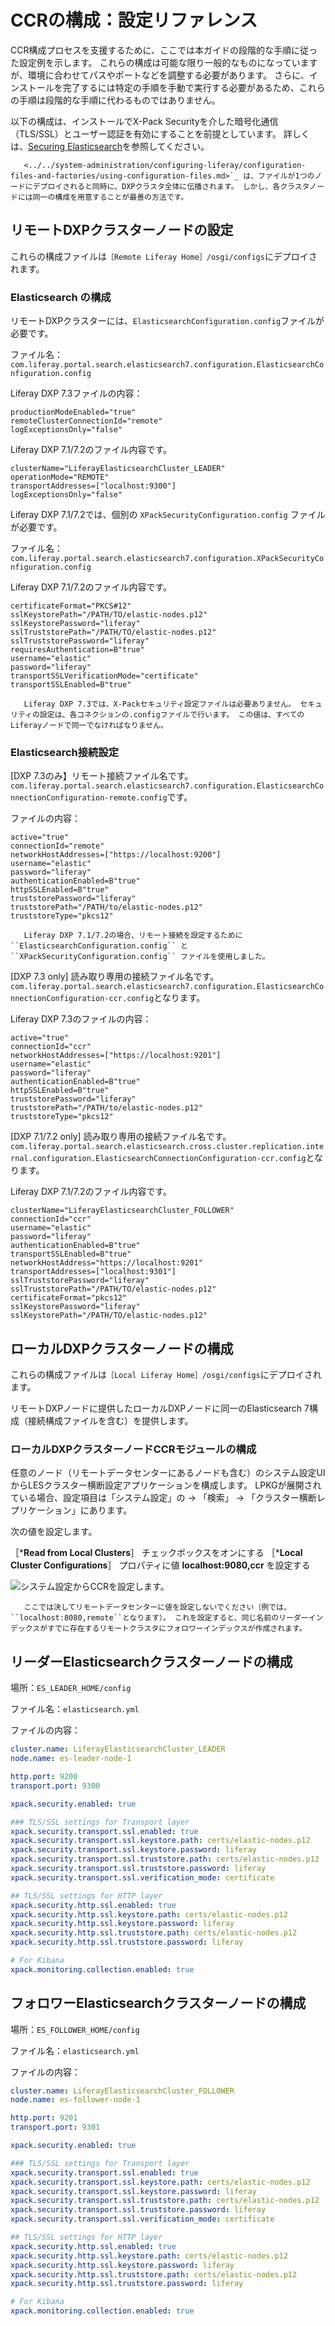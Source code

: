 # CCRの構成：設定リファレンス

CCR構成プロセスを支援するために、ここでは本ガイドの段階的な手順に従った設定例を示します。 これらの構成は可能な限り一般的なものになっていますが、環境に合わせてパスやポートなどを調整する必要があります。 さらに、インストールを完了するには特定の手順を手動で実行する必要があるため、これらの手順は段階的な手順に代わるものではありません。

以下の構成は、インストールでX-Pack Securityを介した暗号化通信（TLS/SSL）とユーザー認証を有効にすることを前提としています。 詳しくは、[Securing Elasticsearch](../../installing-and-upgrading-a-search-engine/elasticsearch/securing-elasticsearch.md)を参照してください。

```{tip}
   <../../system-administration/configuring-liferay/configuration-files-and-factories/using-configuration-files.md>`_ は、ファイルが1つのノードにデプロイされると同時に、DXPクラスタ全体に伝播されます。 しかし、各クラスタノードには同一の構成を用意することが最善の方法です。 
```

<a name="リモートdxpクラスターノードの設定" />

## リモートDXPクラスターノードの設定

これらの構成ファイルは`［Remote Liferay Home］/osgi/configs`にデプロイされます。

### Elasticsearch の構成

リモートDXPクラスターには、`ElasticsearchConfiguration.config`ファイルが必要です。

ファイル名：`com.liferay.portal.search.elasticsearch7.configuration.ElasticsearchConfiguration.config`

Liferay DXP 7.3ファイルの内容：

```properties
productionModeEnabled="true"
remoteClusterConnectionId="remote"
logExceptionsOnly="false"
```

Liferay DXP 7.1/7.2のファイル内容です。

```properties
clusterName="LiferayElasticsearchCluster_LEADER"
operationMode="REMOTE"
transportAddresses=["localhost:9300"]
logExceptionsOnly="false"
```

Liferay DXP 7.1/7.2では、個別の `XPackSecurityConfiguration.config` ファイルが必要です。

ファイル名：`com.liferay.portal.search.elasticsearch7.configuration.XPackSecurityConfiguration.config`

Liferay DXP 7.1/7.2のファイル内容です。


```properties
certificateFormat="PKCS#12"
sslKeystorePath="/PATH/TO/elastic-nodes.p12"
sslKeystorePassword="liferay"
sslTruststorePath="/PATH/TO/elastic-nodes.p12"
sslTruststorePassword="liferay"
requiresAuthentication=B"true"
username="elastic"
password="liferay"
transportSSLVerificationMode="certificate"
transportSSLEnabled=B"true"
```

```{tip}
   Liferay DXP 7.3では、X-Packセキュリティ設定ファイルは必要ありません。 セキュリティの設定は、各コネクションの.configファイルで行います。 この値は、すべてのLiferayノードで同一でなければなりません。
```

### Elasticsearch接続設定

[DXP 7.3のみ】リモート接続ファイル名です。 `com.liferay.portal.search.elasticsearch7.configuration.ElasticsearchConnectionConfiguration-remote.config`です。

ファイルの内容：

```properties
active="true"
connectionId="remote"
networkHostAddresses=["https://localhost:9200"]
username="elastic"
password="liferay"
authenticationEnabled=B"true"
httpSSLEnabled=B"true"
truststorePassword="liferay"
truststorePath="/PATH/to/elastic-nodes.p12"
truststoreType="pkcs12"
```

```{tip}
   Liferay DXP 7.1/7.2の場合、リモート接続を設定するために ``ElasticsearchConfiguration.config`` と ``XPackSecurityConfiguration.config`` ファイルを使用しました。
```

[DXP 7.3 only] 読み取り専用の接続ファイル名です。 `com.liferay.portal.search.elasticsearch7.configuration.ElasticsearchConnectionConfiguration-ccr.config`となります。

Liferay DXP 7.3のファイルの内容：

```properties
active="true"
connectionId="ccr"
networkHostAddresses=["https://localhost:9201"]
username="elastic"
password="liferay"
authenticationEnabled=B"true"
httpSSLEnabled=B"true"
truststorePassword="liferay"
truststorePath="/PATH/to/elastic-nodes.p12"
truststoreType="pkcs12"
```

[DXP 7.1/7.2 only] 読み取り専用の接続ファイル名です。 `com.liferay.portal.search.elasticsearch.cross.cluster.replication.internal.configuration.ElasticsearchConnectionConfiguration-ccr.config`となります。

Liferay DXP 7.1/7.2のファイル内容です。

```properties
clusterName="LiferayElasticsearchCluster_FOLLOWER"
connectionId="ccr"
username="elastic"
password="liferay"
authenticationEnabled=B"true"
transportSSLEnabled=B"true"
networkHostAddress="https://localhost:9201"
transportAddresses=["localhost:9301"]
sslTruststorePassword="liferay"
sslTruststorePath="/PATH/TO/elastic-nodes.p12"
certificateFormat="pkcs12"
sslKeystorePassword="liferay"
sslKeystorePath="/PATH/TO/elastic-nodes.p12"
```

<a name="ローカルdxpクラスターノードの構成" />

## ローカルDXPクラスターノードの構成

これらの構成ファイルは`［Local Liferay Home］/osgi/configs`にデプロイされます。

リモートDXPノードに提供したローカルDXPノードに同一のElasticsearch 7構成（接続構成ファイルを含む）を提供します。

### ローカルDXPクラスターノードCCRモジュールの構成

任意のノード（リモートデータセンターにあるノードも含む）のシステム設定UIからLESクラスター横断設定アプリケーションを構成します。 LPKGが展開されている場合、設定項目は「システム設定」の &rarr; 「検索」 &rarr; 「クラスター横断レプリケーション」にあります。

次の値を設定します。

［***Read from Local Clusters**］ チェックボックスをオンにする
［***Local Cluster Configurations**］ プロパティに値 **localhost:9080,ccr** を設定する

![システム設定からCCRを設定します。](./ccr-basic-use-case-config-reference/images/01.png)

```{important}
   ここでは決してリモートデータセンターに値を設定しないでください（例では、``localhost:8080,remote``となります）。 これを設定すると、同じ名前のリーダーインデックスがすでに存在するリモートクラスタにフォロワーインデックスが作成されます。
```

<a name="リーダーelasticsearchクラスターノードの構成" />

## リーダーElasticsearchクラスターノードの構成

場所：`ES_LEADER_HOME/config`

ファイル名：`elasticsearch.yml`

ファイルの内容：
```yaml
cluster.name: LiferayElasticsearchCluster_LEADER
node.name: es-leader-node-1

http.port: 9200
transport.port: 9300

xpack.security.enabled: true

### TLS/SSL settings for Transport layer
xpack.security.transport.ssl.enabled: true
xpack.security.transport.ssl.keystore.path: certs/elastic-nodes.p12
xpack.security.transport.ssl.keystore.password: liferay
xpack.security.transport.ssl.truststore.path: certs/elastic-nodes.p12
xpack.security.transport.ssl.truststore.password: liferay
xpack.security.transport.ssl.verification_mode: certificate

## TLS/SSL settings for HTTP layer
xpack.security.http.ssl.enabled: true
xpack.security.http.ssl.keystore.path: certs/elastic-nodes.p12
xpack.security.http.ssl.keystore.password: liferay
xpack.security.http.ssl.truststore.path: certs/elastic-nodes.p12
xpack.security.http.ssl.truststore.password: liferay

# For Kibana
xpack.monitoring.collection.enabled: true
```

<a name="フォロワーelasticsearchクラスターノードの構成" />

## フォロワーElasticsearchクラスターノードの構成

場所：`ES_FOLLOWER_HOME/config`

ファイル名：`elasticsearch.yml`

ファイルの内容：

```yaml
cluster.name: LiferayElasticsearchCluster_FOLLOWER
node.name: es-follower-node-1

http.port: 9201
transport.port: 9301

xpack.security.enabled: true

### TLS/SSL settings for Transport layer
xpack.security.transport.ssl.enabled: true
xpack.security.transport.ssl.keystore.path: certs/elastic-nodes.p12
xpack.security.transport.ssl.keystore.password: liferay
xpack.security.transport.ssl.truststore.path: certs/elastic-nodes.p12
xpack.security.transport.ssl.truststore.password: liferay
xpack.security.transport.ssl.verification_mode: certificate

## TLS/SSL settings for HTTP layer
xpack.security.http.ssl.enabled: true
xpack.security.http.ssl.keystore.path: certs/elastic-nodes.p12
xpack.security.http.ssl.keystore.password: liferay
xpack.security.http.ssl.truststore.path: certs/elastic-nodes.p12
xpack.security.http.ssl.truststore.password: liferay

# For Kibana
xpack.monitoring.collection.enabled: true
```
